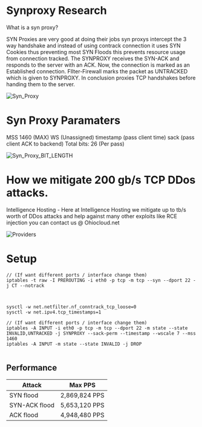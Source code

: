 # Synproxy Research

What is a syn proxy? 

SYN Proxies are very good at doing their jobs syn proxys intercept the 3 way handshake and instead of using contrack connection it uses SYN Cookies thus preventing most SYN Floods this prevents resource usage from connection tracked.  The SYNPROXY receives the SYN-ACK and responds to the server with an ACK. Now, the connection is marked as an Established connection. 
FIlter-Firewall marks the packet as UNTRACKED which is given to SYNPROXY. In conclusion proxies TCP handshakes before handing them to the server.

![Syn_Proxy](https://external-content.duckduckgo.com/iu/?u=https%3A%2F%2Fwww.heise.de%2Fsecurity%2Fimgs%2F07%2F6%2F9%2F2%2F5%2F0%2F0%2Fscreenshot-26Jul11-474661983-b1d2024e5f075d55.png&f=1&nofb=1)


# Syn Proxy Paramaters 
MSS 1460 (MAX)
WS (Unassigned) 
timestamp (pass client time)
sack (pass client ACK to backend) 
Total bits: 26 (Per pass)

![Syn_Proxy_BIT_LENGTH](https://i.imgur.com/tDoG50s.png)


# How we mitigate 200 gb/s TCP DDos attacks.
Intelligence Hosting - Here at Intelligence Hosting we mitigate up to tb/s worth of DDos attacks and help against many other exploits like RCE injection you can contact us @ Ohiocloud.net 

![Providers](https://cdn.discordapp.com/attachments/957362982248153179/968006391111487538/unknown.png)


# Setup
```
// (If want different ports / interface change them)
iptables -t raw -I PREROUTING -i eth0 -p tcp -m tcp --syn --dport 22 -j CT --notrack



sysctl -w net.netfilter.nf_conntrack_tcp_loose=0
sysctl -w net.ipv4.tcp_timestamps=1

// (If want different ports / interface change them)
iptables -A INPUT -i eth0 -p tcp -m tcp --dport 22 -m state --state INVALID,UNTRACKED -j SYNPROXY --sack-perm --timestamp --wscale 7 --mss 1460
iptables -A INPUT -m state --state INVALID -j DROP


```

## Performance
| Attack | Max PPS |
|--|--|
| SYN flood | 2,869,824 PPS |
| SYN-ACK flood | 5,653,120 PPS |
| ACK flood | 4,948,480 PPS |


